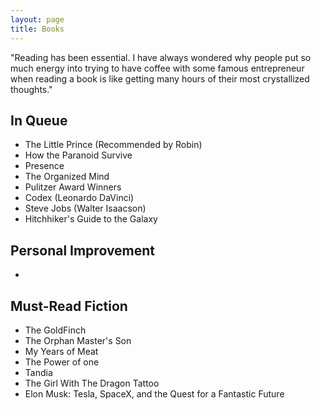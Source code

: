```yaml
---
layout: page
title: Books 
---
```


<p class="message">
  "Reading has been essential. I have always wondered why people put so much energy into trying to have coffee with some famous entrepreneur when reading a book is like getting many hours of their most crystallized thoughts."
</p>

## In Queue
* The Little Prince (Recommended by Robin) 
* How the Paranoid Survive
* Presence 
* The Organized Mind
* Pulitzer Award Winners 
* Codex (Leonardo DaVinci)
* Steve Jobs (Walter Isaacson)
* Hitchhiker's Guide to the Galaxy 

## Personal Improvement 
* 
## Must-Read Fiction

* The GoldFinch
* The Orphan Master's Son
* My Years of Meat
* The Power of one
* Tandia
* The Girl With The Dragon Tattoo
* Elon Musk: Tesla, SpaceX, and the Quest for a Fantastic Future 


